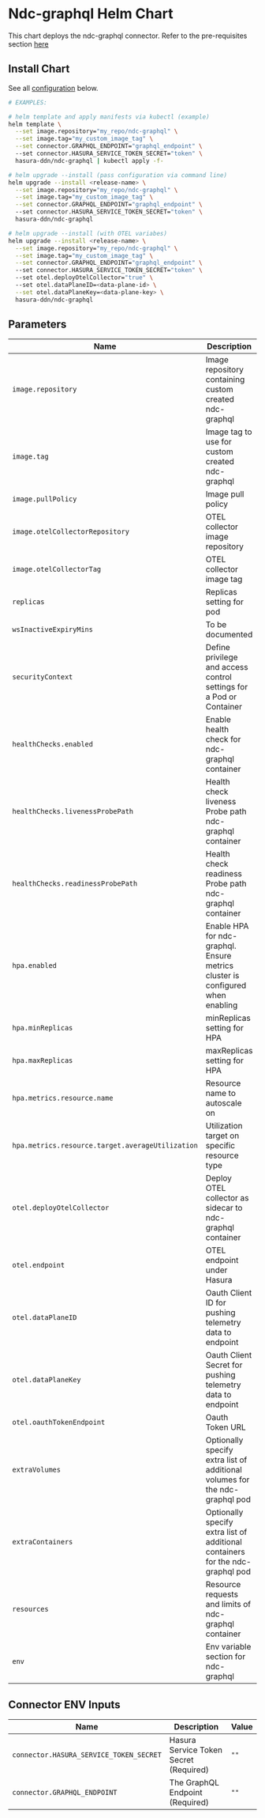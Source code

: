 # Ndc-graphql Helm Chart

This chart deploys the ndc-graphql connector. Refer to the pre-requisites section [here](../../README.md#get-started)

## Install Chart

See all [configuration](#parameters) below.

```bash
# EXAMPLES:

# helm template and apply manifests via kubectl (example)
helm template \
  --set image.repository="my_repo/ndc-graphql" \
  --set image.tag="my_custom_image_tag" \
  --set connector.GRAPHQL_ENDPOINT="graphql_endpoint" \ 
  --set connector.HASURA_SERVICE_TOKEN_SECRET="token" \
  hasura-ddn/ndc-graphql | kubectl apply -f-

# helm upgrade --install (pass configuration via command line)
helm upgrade --install <release-name> \
  --set image.repository="my_repo/ndc-graphql" \
  --set image.tag="my_custom_image_tag" \
  --set connector.GRAPHQL_ENDPOINT="graphql_endpoint" \ 
  --set connector.HASURA_SERVICE_TOKEN_SECRET="token" \
  hasura-ddn/ndc-graphql

# helm upgrade --install (with OTEL variabes)
helm upgrade --install <release-name> \
  --set image.repository="my_repo/ndc-graphql" \
  --set image.tag="my_custom_image_tag" \
  --set connector.GRAPHQL_ENDPOINT="graphql_endpoint" \ 
  --set connector.HASURA_SERVICE_TOKEN_SECRET="token" \ 
  --set otel.deployOtelCollector="true" \  
  --set otel.dataPlaneID=<data-plane-id> \
  --set otel.dataPlaneKey=<data-plane-key> \
  hasura-ddn/ndc-graphql
```

## Parameters 

| Name                                              | Description                                                                                                | Value                           |
| ------------------------------------------------- | ---------------------------------------------------------------------------------------------------------- | ------------------------------- |
| `image.repository`                                | Image repository containing custom created ndc-graphql                                                    | `""`                            |
| `image.tag`                                       | Image tag to use for custom created ndc-graphql                                                           | `""`                            |
| `image.pullPolicy`                                | Image pull policy                                                                                          | `Always`                        |
| `image.otelCollectorRepository`                   | OTEL collector image repository                                                                            | `otel/opentelemetry-collector`  |
| `image.otelCollectorTag`                          | OTEL collector image tag                                                                                   | `0.104.0`                       |
| `replicas`                                        | Replicas setting for pod                                                                                   | `1`                             |
| `wsInactiveExpiryMins`                            | To be documented                                                                                           | `1`                             |
| `securityContext`                                 | Define privilege and access control settings for a Pod or Container                                        | `{}`                            |
| `healthChecks.enabled`                            | Enable health check for ndc-graphql container                                                             | `false`                         |
| `healthChecks.livenessProbePath`                  | Health check liveness Probe path ndc-graphql container                                                    | `"/healthz"`                    |
| `healthChecks.readinessProbePath`                 | Health check readiness Probe path ndc-graphql container                                                   | `"/healthz"`                    |
| `hpa.enabled`                                     | Enable HPA for ndc-graphql.  Ensure metrics cluster is configured when enabling                           | `false`                         |
| `hpa.minReplicas`                                 | minReplicas setting for HPA                                                                                | `2`                             |
| `hpa.maxReplicas`                                 | maxReplicas setting for HPA                                                                                | `4`                             |
| `hpa.metrics.resource.name`                       | Resource name to autoscale on                                                                              | ``                              |
| `hpa.metrics.resource.target.averageUtilization`  | Utilization target on specific resource type                                                               | ``                              |
| `otel.deployOtelCollector`                        | Deploy OTEL collector as sidecar to ndc-graphql container                                                 | `true`                          |
| `otel.endpoint`                                   | OTEL endpoint under Hasura                                                                                 | `https://gateway.otlp.hasura.io:443`                         |
| `otel.dataPlaneID`                                | Oauth Client ID for pushing telemetry data to endpoint                                                     | `""`                         |
| `otel.dataPlaneKey`                               | Oauth Client Secret for pushing telemetry data to endpoint                                                 | `""`                         |
| `otel.oauthTokenEndpoint`                         | Oauth Token URL                                                                                            | `""`                         |
| `extraVolumes`                                    | Optionally specify extra list of additional volumes for the ndc-graphql pod                               | `[]`                            |
| `extraContainers`                                 | Optionally specify extra list of additional containers for the ndc-graphql pod                            | `[]`                               |                               |
| `resources`                                       | Resource requests and limits of ndc-graphql container                                                     | `{}`                            |
| `env`                                             | Env variable section for ndc-graphql                                                                      | `[]`                            |

## Connector ENV Inputs

| Name                                              | Description                                                                                                | Value                           |
| ------------------------------------------------- | ---------------------------------------------------------------------------------------------------------- | ------------------------------- |
| `connector.HASURA_SERVICE_TOKEN_SECRET`           | Hasura Service Token Secret (Required)                                                                     | `""`                            |
| `connector.GRAPHQL_ENDPOINT`                      | The GraphQL Endpoint (Required)                                                                            | `""`                            |